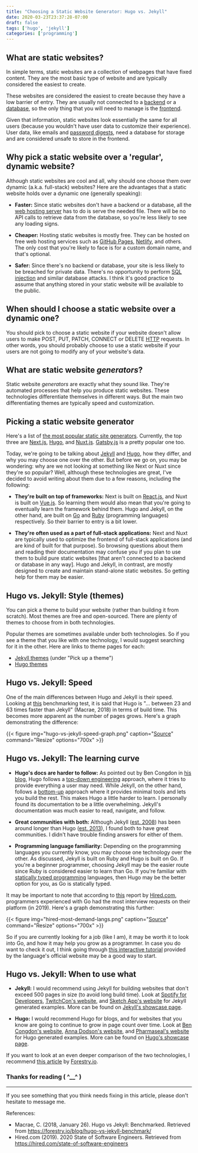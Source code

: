 ```yaml
---
title: "Choosing a Static Website Generator: Hugo vs. Jekyll"
date: 2020-03-23T23:37:28-07:00
draft: false
tags: ['hugo', 'jekyll']
categories: ['programming']
---
```


## What are static websites?
In simple terms, static websites are a collection of webpages that have fixed content. They are the most basic type of website and are typically considered the easiest to create.

These websites are considered the easiest to create because they have a low barrier of entry. They are usually not connected to a [backend](https://en.wikipedia.org/wiki/Data_access_layer) or a [database](https://en.wikipedia.org/wiki/Database), so the only thing that you will need to manage is the [frontend](https://en.wikipedia.org/wiki/Presentation_layer).

Given that information, static websites look essentially the same for all users (because you wouldn't have user data to customize their experience). User data, like emails and [password digests](https://en.wikipedia.org/wiki/Digest_access_authentication), need a database for storage and are considered unsafe to store in the frontend.

## Why pick a static website over a 'regular', dynamic website?
Although static websites are cool and all, why should one choose them over dynamic (a.k.a. full-stack) websites? Here are the advantages that a static website holds over a dynamic one (generally speaking):

- **Faster:** Since static websites don't have a backend or a database, all the [web hosting server](https://en.wikipedia.org/wiki/Web_hosting_service) has to do is serve the needed file. There will be no API calls to retrieve data from the database, so you're less likely to see any loading signs.

- **Cheaper:** Hosting static websites is mostly free. They can be hosted on free web hosting services such as [GitHub Pages](https://pages.github.com/), [Netlify](https://www.netlify.com/), and others. The only cost that you're likely to face is for a custom domain name, and that's optional.

- **Safer:** Since there's no backend or database, your site is less likely to be breached for private data. There's no opportunity to perform [SQL injection](https://en.wikipedia.org/wiki/SQL_injection) and similar database attacks. I think it's good practice to assume that anything stored in your static website will be available to the public.

## When should I choose a static website over a dynamic one?
You should pick to choose a static website if your website doesn't allow users to make POST, PUT, PATCH, CONNECT or DELETE [HTTP](https://en.wikipedia.org/wiki/Hypertext_Transfer_Protocol) requests. In other words, you should probably choose to use a static website if your users are not going to modify any of your website's data.

## What are static website *generators*?
Static website *generators* are exactly what they sound like. They're automated processes that help you produce static websites. These technologies differentiate themselves in different ways. But the main two differentiating themes are typically speed and customization.

## Picking a static website generator
Here's a list of [the most popular static site generators](https://www.staticgen.com/). Currently, the top three are [Next.js](https://nextjs.org/), [Hugo](https://gohugo.io/), and [Nuxt.js](https://nuxtjs.org/). [Gatsby.js](https://www.gatsbyjs.org/) is a pretty popular one too.

Today, we're going to be talking about [Jekyll](https://jekyllrb.com/) and [Hugo](https://gohugo.io/), how they differ, and why you may choose one over the other. But before we go on, you may be wondering: why are we not looking at something like Next or Nuxt since they're so popular? Well, although these technologies are great, I've decided to avoid writing about them due to a few reasons, including the following:

- **They're built on top of frameworks:** Next is built on [React.js](https://reactjs.org/), and Nuxt is built on [Vue.js](https://vuejs.org/). So learning them would also mean that you're going to eventually learn the framework behind them. Hugo and Jekyll, on the other hand, are built on [Go](https://golang.org/) and [Ruby](https://www.ruby-lang.org/en/) (programming languages) respectively. So their barrier to entry is a bit lower.

- **They're often used as a part of full-stack applications:** Next and Nuxt are typically used to optimize the frontend of full-stack applications (and are kind of built for that purpose). So browsing questions about them and reading their documentation may confuse you if you plan to use them to build pure static websites [that aren't connected to a backend or database in any way]. Hugo and Jekyll, in contrast, are mostly designed to create and maintain stand-alone static websites. So getting help for them may be easier.

## Hugo vs. Jekyll: Style (themes)
You can pick a theme to build your website (rather than building it from scratch). Most themes are free and open-sourced. There are plenty of themes to choose from in both technologies.

Popular themes are sometimes available under both technologies. So if you see a theme that you like with one technology, I would suggest searching for it in the other. Here are links to theme pages for each:

- [Jekyll themes](https://jekyllrb.com/docs/themes/) (under "Pick up a theme")
- [Hugo themes](https://themes.gohugo.io/)

## Hugo vs. Jekyll: Speed
One of the main differences between Hugo and Jekyll is their speed. Looking at [this](https://forestry.io/blog/hugo-vs-jekyll-benchmark/) benchmarking test, it is said that Hugo is "... between 23 and 63 times faster than Jekyll" (Macrae, 2018) in terms of build time. This becomes more apparent as the number of pages grows. Here's a graph demonstrating the difference:


{{< figure
img="hugo-vs-jekyll-speed-graph.png" 
caption="[Source](https://forestry.io/blog/hugo-vs-jekyll-benchmark/)" 
command="Resize" 
options="700x" >}}


## Hugo vs. Jekyll: The learning curve
- **Hugo's docs are harder to follow:** As pointed out by Ben Congdon in [his blog](https://benjamincongdon.me/blog/2018/06/06/Switching-from-Jekyll-to-Hugo/), Hugo follows a [top-down engineering](https://en.wikipedia.org/wiki/Top-down_and_bottom-up_design) approach, where it tries to provide everything a user may need. While Jekyll, on the other hand, follows a [bottom-up](https://en.wikipedia.org/wiki/Top-down_and_bottom-up_design) approach where it provides minimal tools and lets you build the rest. This makes Hugo a little harder to learn. I personally found its documentation to be a little overwhelming. Jekyll's documentation was much easier to read, navigate, and follow.

- **Great communities with both:** Although Jekyll ([est. 2008](https://en.wikipedia.org/wiki/Jekyll_(software))) has been around longer than Hugo ([est. 2013](https://en.wikipedia.org/wiki/Hugo_(software))), I found both to have great communities. I didn't have trouble finding answers for either of them.

- **Programming language familiarity:** Depending on the programming languages you currently know, you may choose one technology over the other. As discussed, Jekyll is built on Ruby and Hugo is built on Go. If you're a beginner programmer, choosing Jekyll may be the easier route since Ruby is considered easier to learn than Go. If you're familiar with [statically typed programming](https://stackoverflow.com/a/1517670/7974948) languages, then Hugo may be the better option for you, as Go is statically typed.

It may be important to note that according to [this](https://hired.com/state-of-software-engineers) report by [Hired.com](https://hired.com/home), programmers experienced with Go had the most interview requests on their platform (in 2019). Here's a graph demonstrating this further:

{{< figure
img="hired-most-demand-langs.png" 
caption="[Source](https://hired.com/state-of-software-engineers)" 
command="Resize" 
options="700x" >}}

So if you are currently looking for a job (like I am), it may be worth it to look into Go, and how it may help you grow as a programmer. In case you do want to check it out, I think going through [this interactive tutorial](https://tour.golang.org/welcome/1) provided by the language's official website may be a good way to start.

## Hugo vs. Jekyll: When to use what
- **Jekyll:** I would recommend using Jekyll for building websites that don't exceed 500 pages in size (to avoid long build time). Look at [Spotify for Developers](https://developer.spotify.com/), [TwitchCon's website](https://www.twitchcon.com/), and [Sketch App's website](https://www.sketch.com/) for Jekyll generated examples. More can be found on [Jekyll's showcase page](https://jekyllrb.com/showcase/).

- **Hugo:** I would recommend Hugo for blogs, and for websites that you know are going to continue to grow in page count over time. Look at [Ben Congdon's website](https://benjamincongdon.me/), [Anna Dodson's website](https://annadodson.co.uk/), and [Pharmaseal's website](https://www.pharmaseal.co/) for Hugo generated examples. More can be found on [Hugo's showcase page](https://gohugo.io/showcase/).

If you want to look at an even deeper comparison of the two technologies, I recommend [this article](https://forestry.io/blog/hugo-and-jekyll-compared/) by [Forestry.io](https://forestry.io/).

### Thanks for reading ( ^__^ )

***

If you see something that you think needs fixing in this article, please don't hesitate to message me.

References:
- Macrae, C. (2018, January 26). Hugo vs Jekyll: Benchmarked. Retrieved from https://forestry.io/blog/hugo-vs-jekyll-benchmark/
- Hired.com (2019). 2020 State of Software Engineers. Retrieved from https://hired.com/state-of-software-engineers